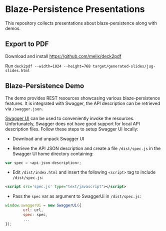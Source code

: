 # Blaze-Persistence Presentations

This repository collects presentations about blaze-persistence along with demos.

## Export to PDF

Download and install https://github.com/melix/deck2pdf

Run `deck2pdf --width=1024 --height=768 target/generated-slides/jug-slides.html`

## Blaze-Persistence Demo

The demo provides REST resources showcasing various blaze-persistence features.
It is integrated with Swagger, the API description can be retrieved via `/swagger.json`.

[Swagger UI](https://github.com/swagger-api/swagger-ui) can be used to conveniently invoke the resources.
Unfortunately, Swagger does not have good support for local API description files. Follow these steps to setup Swagger UI locally:

* Download and unpack Swagger UI

* Retrieve the API JSON description and create a file `/dist/spec.js` in the Swagger UI home directory containing:

```js   
var spec = <api-json-description>;
```

* Edit `/dist/index.html` and insert the following `<script>` tag to include `/dist/spec.js`:

```xml
<script src='spec.js' type="text/javascript"></script>
```

* Pass the `spec` var as argument to SwaggerUi in `/dist/spec.js`:

```js
window.swaggerUi = new SwaggerUi({
        url: url,
		spec: spec,
		...
});
```